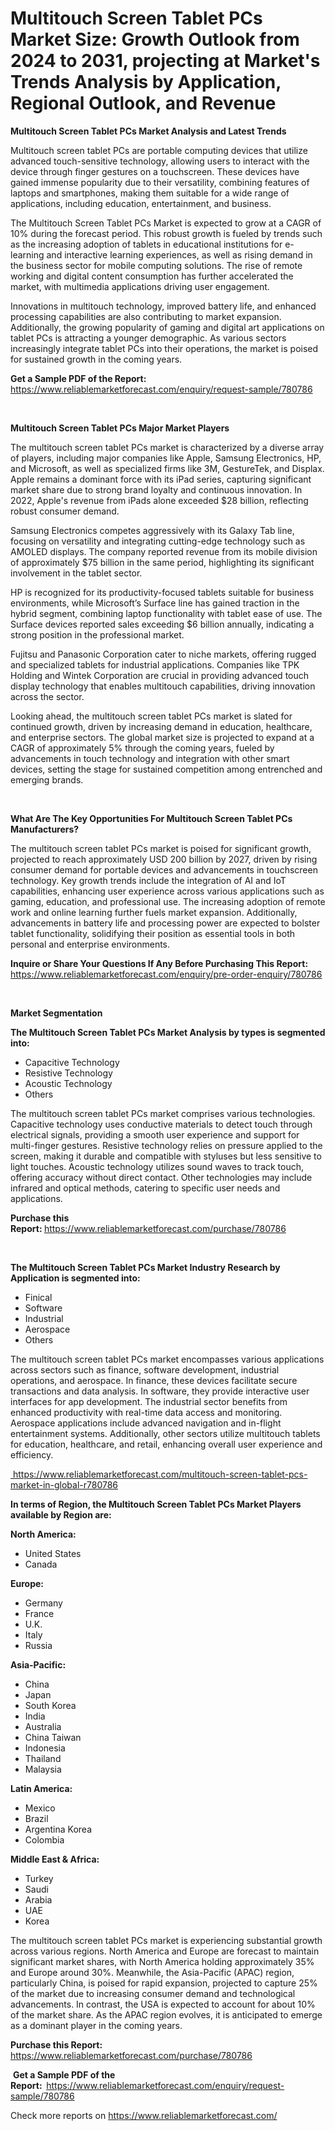 <p><h1>Multitouch Screen Tablet PCs Market Size: Growth Outlook from 2024 to 2031, projecting at Market's Trends Analysis by Application, Regional Outlook, and Revenue</h1></p><p><strong>Multitouch Screen Tablet PCs Market Analysis and Latest Trends</strong></p>
<p><p>Multitouch screen tablet PCs are portable computing devices that utilize advanced touch-sensitive technology, allowing users to interact with the device through finger gestures on a touchscreen. These devices have gained immense popularity due to their versatility, combining features of laptops and smartphones, making them suitable for a wide range of applications, including education, entertainment, and business.</p><p>The Multitouch Screen Tablet PCs Market is expected to grow at a CAGR of 10% during the forecast period. This robust growth is fueled by trends such as the increasing adoption of tablets in educational institutions for e-learning and interactive learning experiences, as well as rising demand in the business sector for mobile computing solutions. The rise of remote working and digital content consumption has further accelerated the market, with multimedia applications driving user engagement.</p><p>Innovations in multitouch technology, improved battery life, and enhanced processing capabilities are also contributing to market expansion. Additionally, the growing popularity of gaming and digital art applications on tablet PCs is attracting a younger demographic. As various sectors increasingly integrate tablet PCs into their operations, the market is poised for sustained growth in the coming years.</p></p>
<p><strong>Get a Sample PDF of the Report:&nbsp;</strong> <a href="https://www.reliablemarketforecast.com/enquiry/request-sample/780786?utm_campaign=2015&utm_medium=2&utm_source=Github&utm_content=ia&utm_term=30122024&utm_id=multitouch-screen-tablet-pcs">https://www.reliablemarketforecast.com/enquiry/request-sample/780786</a></p>
<p>&nbsp;</p>
<p><strong>Multitouch Screen Tablet PCs Major Market Players</strong></p>
<p><p>The multitouch screen tablet PCs market is characterized by a diverse array of players, including major companies like Apple, Samsung Electronics, HP, and Microsoft, as well as specialized firms like 3M, GestureTek, and Displax. Apple remains a dominant force with its iPad series, capturing significant market share due to strong brand loyalty and continuous innovation. In 2022, Apple's revenue from iPads alone exceeded $28 billion, reflecting robust consumer demand.</p><p>Samsung Electronics competes aggressively with its Galaxy Tab line, focusing on versatility and integrating cutting-edge technology such as AMOLED displays. The company reported revenue from its mobile division of approximately $75 billion in the same period, highlighting its significant involvement in the tablet sector.</p><p>HP is recognized for its productivity-focused tablets suitable for business environments, while Microsoft’s Surface line has gained traction in the hybrid segment, combining laptop functionality with tablet ease of use. The Surface devices reported sales exceeding $6 billion annually, indicating a strong position in the professional market.</p><p>Fujitsu and Panasonic Corporation cater to niche markets, offering rugged and specialized tablets for industrial applications. Companies like TPK Holding and Wintek Corporation are crucial in providing advanced touch display technology that enables multitouch capabilities, driving innovation across the sector.</p><p>Looking ahead, the multitouch screen tablet PCs market is slated for continued growth, driven by increasing demand in education, healthcare, and enterprise sectors. The global market size is projected to expand at a CAGR of approximately 5% through the coming years, fueled by advancements in touch technology and integration with other smart devices, setting the stage for sustained competition among entrenched and emerging brands.</p></p>
<p>&nbsp;</p>
<p><strong>What Are The Key Opportunities For Multitouch Screen Tablet PCs Manufacturers?</strong></p>
<p><p>The multitouch screen tablet PCs market is poised for significant growth, projected to reach approximately USD 200 billion by 2027, driven by rising consumer demand for portable devices and advancements in touchscreen technology. Key growth trends include the integration of AI and IoT capabilities, enhancing user experience across various applications such as gaming, education, and professional use. The increasing adoption of remote work and online learning further fuels market expansion. Additionally, advancements in battery life and processing power are expected to bolster tablet functionality, solidifying their position as essential tools in both personal and enterprise environments.</p></p>
<p><strong>Inquire or Share Your Questions If Any Before Purchasing This Report:</strong> <a href="https://www.reliablemarketforecast.com/enquiry/pre-order-enquiry/780786?utm_campaign=2015&utm_medium=2&utm_source=Github&utm_content=ia&utm_term=30122024&utm_id=multitouch-screen-tablet-pcs">https://www.reliablemarketforecast.com/enquiry/pre-order-enquiry/780786</a></p>
<p>&nbsp;</p>
<p><strong>Market Segmentation</strong></p>
<p><strong>The Multitouch Screen Tablet PCs Market Analysis by types is segmented into:</strong></p>
<p><ul><li>Capacitive Technology</li><li>Resistive Technology</li><li>Acoustic Technology</li><li>Others</li></ul></p>
<p><p>The multitouch screen tablet PCs market comprises various technologies. Capacitive technology uses conductive materials to detect touch through electrical signals, providing a smooth user experience and support for multi-finger gestures. Resistive technology relies on pressure applied to the screen, making it durable and compatible with styluses but less sensitive to light touches. Acoustic technology utilizes sound waves to track touch, offering accuracy without direct contact. Other technologies may include infrared and optical methods, catering to specific user needs and applications.</p></p>
<p><strong>Purchase this Report:&nbsp;</strong><a href="https://www.reliablemarketforecast.com/purchase/780786?utm_campaign=2015&utm_medium=2&utm_source=Github&utm_content=ia&utm_term=30122024&utm_id=multitouch-screen-tablet-pcs">https://www.reliablemarketforecast.com/purchase/780786</a></p>
<p>&nbsp;</p>
<p><strong>The Multitouch Screen Tablet PCs Market Industry Research by Application is segmented into:</strong></p>
<p><ul><li>Finical</li><li>Software</li><li>Industrial</li><li>Aerospace</li><li>Others</li></ul></p>
<p><p>The multitouch screen tablet PCs market encompasses various applications across sectors such as finance, software development, industrial operations, and aerospace. In finance, these devices facilitate secure transactions and data analysis. In software, they provide interactive user interfaces for app development. The industrial sector benefits from enhanced productivity with real-time data access and monitoring. Aerospace applications include advanced navigation and in-flight entertainment systems. Additionally, other sectors utilize multitouch tablets for education, healthcare, and retail, enhancing overall user experience and efficiency.</p></p>
<p><a href="https://www.reliablemarketforecast.com/multitouch-screen-tablet-pcs-market-in-global-r780786?utm_campaign=2015&utm_medium=2&utm_source=Github&utm_content=ia&utm_term=30122024&utm_id=multitouch-screen-tablet-pcs">&nbsp;https://www.reliablemarketforecast.com/multitouch-screen-tablet-pcs-market-in-global-r780786</a></p>
<p><strong>In terms of Region, the Multitouch Screen Tablet PCs Market Players available by Region are:</strong></p>
<p>
    <p> <strong> North America: </strong>
        <ul>
            <li>United States</li>
            <li>Canada</li>
        </ul>
        </p> 
    <p> <strong> Europe: </strong>
        <ul>
            <li>Germany</li>
            <li>France</li>
            <li>U.K.</li>
            <li>Italy</li>
            <li>Russia</li>
        </ul>
        </p> 
    <p> <strong> Asia-Pacific: </strong>
        <ul>
            <li>China</li>
            <li>Japan</li>
            <li>South Korea</li>
            <li>India</li>
            <li>Australia</li>
            <li>China Taiwan</li>
            <li>Indonesia</li>
            <li>Thailand</li>
            <li>Malaysia</li>
        </ul>
        </p> 
    <p> <strong> Latin America: </strong>
        <ul>
            <li>Mexico</li>
            <li>Brazil</li>
            <li>Argentina Korea</li>
            <li>Colombia</li>
        </ul>
        </p> 
    <p> <strong> Middle East & Africa: </strong>
        <ul>
            <li>Turkey</li>
            <li>Saudi</li>
            <li>Arabia</li>
            <li>UAE</li>
            <li>Korea</li>
        </ul>
    </p>
    </p>
<p><p>The multitouch screen tablet PCs market is experiencing substantial growth across various regions. North America and Europe are forecast to maintain significant market shares, with North America holding approximately 35% and Europe around 30%. Meanwhile, the Asia-Pacific (APAC) region, particularly China, is poised for rapid expansion, projected to capture 25% of the market due to increasing consumer demand and technological advancements. In contrast, the USA is expected to account for about 10% of the market share. As the APAC region evolves, it is anticipated to emerge as a dominant player in the coming years.</p></p>
<p><strong>Purchase this Report: </strong><a href="https://www.reliablemarketforecast.com/purchase/780786?utm_campaign=2015&utm_medium=2&utm_source=Github&utm_content=ia&utm_term=30122024&utm_id=multitouch-screen-tablet-pcs">https://www.reliablemarketforecast.com/purchase/780786</a></p>
<p>&nbsp;<strong>Get a Sample PDF of the Report:&nbsp;&nbsp;</strong><a href="https://www.reliablemarketforecast.com/enquiry/request-sample/780786?utm_campaign=2015&utm_medium=2&utm_source=Github&utm_content=ia&utm_term=30122024&utm_id=multitouch-screen-tablet-pcs">https://www.reliablemarketforecast.com/enquiry/request-sample/780786</a></p>
<p><strong></strong></p>
<p>Check more reports on <a href="https://www.reliablemarketforecast.com/?utm_campaign=2015&utm_medium=2&utm_source=Github&utm_content=ia&utm_term=30122024&utm_id=multitouch-screen-tablet-pcs">https://www.reliablemarketforecast.com/</a></p>